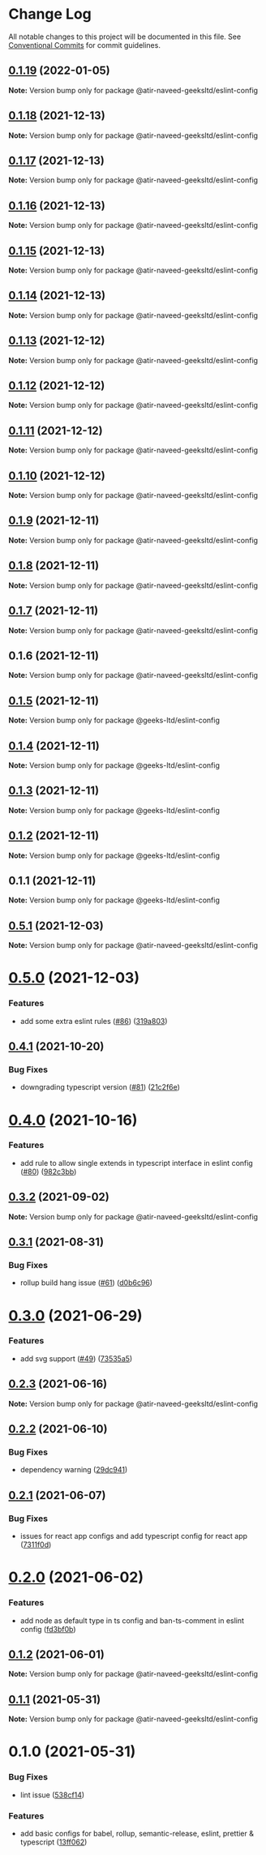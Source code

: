 # Change Log

All notable changes to this project will be documented in this file.
See [Conventional Commits](https://conventionalcommits.org) for commit guidelines.

## [0.1.19](https://github.com/atir-naveed-geeksltd/react-config/compare/@atir-naveed-geeksltd/eslint-config@0.1.13...@atir-naveed-geeksltd/eslint-config@0.1.19) (2022-01-05)

**Note:** Version bump only for package @atir-naveed-geeksltd/eslint-config





## [0.1.18](https://github.com/atir-naveed-geeksltd/react-config/compare/@atir-naveed-geeksltd/eslint-config@0.1.13...@atir-naveed-geeksltd/eslint-config@0.1.18) (2021-12-13)

**Note:** Version bump only for package @atir-naveed-geeksltd/eslint-config





## [0.1.17](https://github.com/atir-naveed-geeksltd/react-config/compare/@atir-naveed-geeksltd/eslint-config@0.1.13...@atir-naveed-geeksltd/eslint-config@0.1.17) (2021-12-13)

**Note:** Version bump only for package @atir-naveed-geeksltd/eslint-config





## [0.1.16](https://github.com/atir-naveed-geeksltd/react-config/compare/@atir-naveed-geeksltd/eslint-config@0.1.13...@atir-naveed-geeksltd/eslint-config@0.1.16) (2021-12-13)

**Note:** Version bump only for package @atir-naveed-geeksltd/eslint-config






## [0.1.15](https://github.com/atir-naveed-geeksltd/react-config/compare/@atir-naveed-geeksltd/eslint-config@0.1.13...@atir-naveed-geeksltd/eslint-config@0.1.15) (2021-12-13)

**Note:** Version bump only for package @atir-naveed-geeksltd/eslint-config





## [0.1.14](https://github.com/atir-naveed-geeksltd/react-config/compare/@atir-naveed-geeksltd/eslint-config@0.1.13...@atir-naveed-geeksltd/eslint-config@0.1.14) (2021-12-13)

**Note:** Version bump only for package @atir-naveed-geeksltd/eslint-config





## [0.1.13](https://github.com/atir-naveed-geeksltd/react-config/compare/@atir-naveed-geeksltd/eslint-config@0.1.12...@atir-naveed-geeksltd/eslint-config@0.1.13) (2021-12-12)

**Note:** Version bump only for package @atir-naveed-geeksltd/eslint-config





## [0.1.12](https://github.com/atir-naveed-geeksltd/react-config/compare/@atir-naveed-geeksltd/eslint-config@0.1.11...@atir-naveed-geeksltd/eslint-config@0.1.12) (2021-12-12)

**Note:** Version bump only for package @atir-naveed-geeksltd/eslint-config





## [0.1.11](https://github.com/atir-naveed-geeksltd/react-config/compare/@atir-naveed-geeksltd/eslint-config@0.1.10...@atir-naveed-geeksltd/eslint-config@0.1.11) (2021-12-12)

**Note:** Version bump only for package @atir-naveed-geeksltd/eslint-config





## [0.1.10](https://github.com/atir-naveed-geeksltd/react-config/compare/@atir-naveed-geeksltd/eslint-config@0.1.9...@atir-naveed-geeksltd/eslint-config@0.1.10) (2021-12-12)

**Note:** Version bump only for package @atir-naveed-geeksltd/eslint-config





## [0.1.9](https://github.com/atir-naveed-geeksltd/react-config/compare/@atir-naveed-geeksltd/eslint-config@0.1.8...@atir-naveed-geeksltd/eslint-config@0.1.9) (2021-12-11)

**Note:** Version bump only for package @atir-naveed-geeksltd/eslint-config





## [0.1.8](https://github.com/atir-naveed-geeksltd/react-config/compare/@atir-naveed-geeksltd/eslint-config@0.1.7...@atir-naveed-geeksltd/eslint-config@0.1.8) (2021-12-11)

**Note:** Version bump only for package @atir-naveed-geeksltd/eslint-config





## [0.1.7](https://github.com/atir-naveed-geeksltd/react-config/compare/@atir-naveed-geeksltd/eslint-config@0.1.6...@atir-naveed-geeksltd/eslint-config@0.1.7) (2021-12-11)

**Note:** Version bump only for package @atir-naveed-geeksltd/eslint-config





## 0.1.6 (2021-12-11)

**Note:** Version bump only for package @atir-naveed-geeksltd/eslint-config






## [0.1.5](https://github.com/atir-naveed-geeksltd/react-config/compare/@geeks-ltd/eslint-config@0.1.4...@geeks-ltd/eslint-config@0.1.5) (2021-12-11)

**Note:** Version bump only for package @geeks-ltd/eslint-config





## [0.1.4](https://github.com/atir-naveed-geeksltd/react-config/compare/@geeks-ltd/eslint-config@0.1.3...@geeks-ltd/eslint-config@0.1.4) (2021-12-11)

**Note:** Version bump only for package @geeks-ltd/eslint-config





## [0.1.3](https://github.com/atir-naveed-geeksltd/react-config/compare/@geeks-ltd/eslint-config@0.1.2...@geeks-ltd/eslint-config@0.1.3) (2021-12-11)

**Note:** Version bump only for package @geeks-ltd/eslint-config





## [0.1.2](https://github.com/atir-naveed-geeksltd/react-config/compare/@geeks-ltd/eslint-config@0.1.1...@geeks-ltd/eslint-config@0.1.2) (2021-12-11)

**Note:** Version bump only for package @geeks-ltd/eslint-config





## 0.1.1 (2021-12-11)

**Note:** Version bump only for package @geeks-ltd/eslint-config






## [0.5.1](https://github.com/medly/configs/compare/@atir-naveed-geeksltd/eslint-config@0.5.0...@atir-naveed-geeksltd/eslint-config@0.5.1) (2021-12-03)

**Note:** Version bump only for package @atir-naveed-geeksltd/eslint-config





# [0.5.0](https://github.com/medly/configs/compare/@atir-naveed-geeksltd/eslint-config@0.4.1...@atir-naveed-geeksltd/eslint-config@0.5.0) (2021-12-03)


### Features

* add some extra eslint rules ([#86](https://github.com/medly/configs/issues/86)) ([319a803](https://github.com/medly/configs/commit/319a8033319c8b63634659363de0f8eb473b92fc))





## [0.4.1](https://github.com/medly/configs/compare/@atir-naveed-geeksltd/eslint-config@0.4.0...@atir-naveed-geeksltd/eslint-config@0.4.1) (2021-10-20)


### Bug Fixes

* downgrading typescript version ([#81](https://github.com/medly/configs/issues/81)) ([21c2f6e](https://github.com/medly/configs/commit/21c2f6e646032a46b1c8546cf10156c836cea5f6))





# [0.4.0](https://github.com/medly/configs/compare/@atir-naveed-geeksltd/eslint-config@0.3.2...@atir-naveed-geeksltd/eslint-config@0.4.0) (2021-10-16)


### Features

* add rule to allow single extends in typescript interface in eslint config ([#80](https://github.com/medly/configs/issues/80)) ([982c3bb](https://github.com/medly/configs/commit/982c3bbf467a974740f4265e2de014168ce49f41))





## [0.3.2](https://github.com/medly/configs/compare/@atir-naveed-geeksltd/eslint-config@0.3.1...@atir-naveed-geeksltd/eslint-config@0.3.2) (2021-09-02)

**Note:** Version bump only for package @atir-naveed-geeksltd/eslint-config





## [0.3.1](https://github.com/medly/configs/compare/@atir-naveed-geeksltd/eslint-config@0.3.0...@atir-naveed-geeksltd/eslint-config@0.3.1) (2021-08-31)


### Bug Fixes

* rollup build hang issue ([#61](https://github.com/medly/configs/issues/61)) ([d0b6c96](https://github.com/medly/configs/commit/d0b6c968396f5c293839b6aabf780ccffbd45cab))





# [0.3.0](https://github.com/medly/configs/compare/@atir-naveed-geeksltd/eslint-config@0.2.3...@atir-naveed-geeksltd/eslint-config@0.3.0) (2021-06-29)


### Features

* add svg support ([#49](https://github.com/medly/configs/issues/49)) ([73535a5](https://github.com/medly/configs/commit/73535a57bcbadf9da59be2dde76efab74d7f02db))





## [0.2.3](https://github.com/medly/configs/compare/@atir-naveed-geeksltd/eslint-config@0.2.2...@atir-naveed-geeksltd/eslint-config@0.2.3) (2021-06-16)

**Note:** Version bump only for package @atir-naveed-geeksltd/eslint-config





## [0.2.2](https://github.com/medly/configs/compare/@atir-naveed-geeksltd/eslint-config@0.2.1...@atir-naveed-geeksltd/eslint-config@0.2.2) (2021-06-10)


### Bug Fixes

* dependency warning ([29dc941](https://github.com/medly/configs/commit/29dc9416844032c6d3680fdbecaa3054af4f31f5))





## [0.2.1](https://github.com/medly/configs/compare/@atir-naveed-geeksltd/eslint-config@0.2.0...@atir-naveed-geeksltd/eslint-config@0.2.1) (2021-06-07)


### Bug Fixes

* issues for react app configs and add typescript config for react app ([7311f0d](https://github.com/medly/configs/commit/7311f0d210dfd264757b97375e504cc6c097074b))





# [0.2.0](https://github.com/medly/configs/compare/@atir-naveed-geeksltd/eslint-config@0.1.2...@atir-naveed-geeksltd/eslint-config@0.2.0) (2021-06-02)


### Features

* add node as default type in ts config and ban-ts-comment in eslint config ([fd3bf0b](https://github.com/medly/configs/commit/fd3bf0b9dbc71e4bc9bbe7e1e4cdff13e3371bb3))





## [0.1.2](https://github.com/medly/configs/compare/@atir-naveed-geeksltd/eslint-config@0.1.1...@atir-naveed-geeksltd/eslint-config@0.1.2) (2021-06-01)

**Note:** Version bump only for package @atir-naveed-geeksltd/eslint-config





## [0.1.1](https://github.com/medly/configs/compare/@atir-naveed-geeksltd/eslint-config@0.1.0...@atir-naveed-geeksltd/eslint-config@0.1.1) (2021-05-31)

**Note:** Version bump only for package @atir-naveed-geeksltd/eslint-config





# 0.1.0 (2021-05-31)


### Bug Fixes

* lint issue ([538cf14](https://github.com/medly/configs/commit/538cf1405ec1c76de412ed3378809afdbc28c45e))


### Features

* add basic configs for babel, rollup, semantic-release, eslint, prettier & typescript ([13ff062](https://github.com/medly/configs/commit/13ff0623177c58378914d01031328d71504653af))
